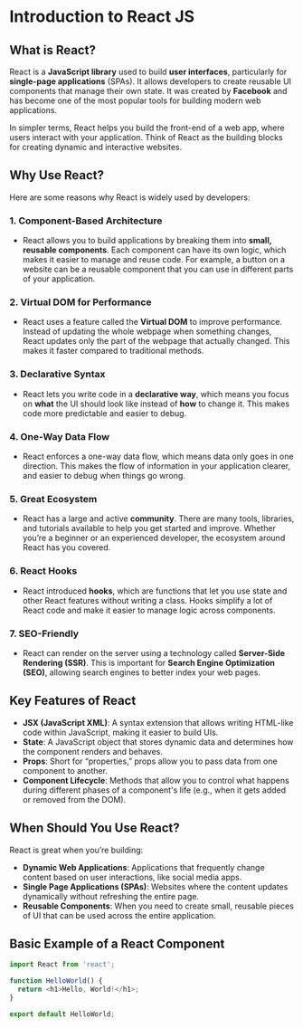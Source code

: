 # Introduction to React JS

## What is React?

React is a **JavaScript library** used to build **user interfaces**, particularly for **single-page applications** (SPAs). It allows developers to create reusable UI components that manage their own state. It was created by **Facebook** and has become one of the most popular tools for building modern web applications.

In simpler terms, React helps you build the front-end of a web app, where users interact with your application. Think of React as the building blocks for creating dynamic and interactive websites.

## Why Use React?

Here are some reasons why React is widely used by developers:

### 1. **Component-Based Architecture**
   - React allows you to build applications by breaking them into **small, reusable components**. Each component can have its own logic, which makes it easier to manage and reuse code. For example, a button on a website can be a reusable component that you can use in different parts of your application.

### 2. **Virtual DOM for Performance**
   - React uses a feature called the **Virtual DOM** to improve performance. Instead of updating the whole webpage when something changes, React updates only the part of the webpage that actually changed. This makes it faster compared to traditional methods.

### 3. **Declarative Syntax**
   - React lets you write code in a **declarative way**, which means you focus on **what** the UI should look like instead of **how** to change it. This makes code more predictable and easier to debug.

### 4. **One-Way Data Flow**
   - React enforces a one-way data flow, which means data only goes in one direction. This makes the flow of information in your application clearer, and easier to debug when things go wrong.

### 5. **Great Ecosystem**
   - React has a large and active **community**. There are many tools, libraries, and tutorials available to help you get started and improve. Whether you’re a beginner or an experienced developer, the ecosystem around React has you covered.

### 6. **React Hooks**
   - React introduced **hooks**, which are functions that let you use state and other React features without writing a class. Hooks simplify a lot of React code and make it easier to manage logic across components.

### 7. **SEO-Friendly**
   - React can render on the server using a technology called **Server-Side Rendering (SSR)**. This is important for **Search Engine Optimization (SEO)**, allowing search engines to better index your web pages.

## Key Features of React

- **JSX (JavaScript XML)**: A syntax extension that allows writing HTML-like code within JavaScript, making it easier to build UIs.
- **State**: A JavaScript object that stores dynamic data and determines how the component renders and behaves.
- **Props**: Short for “properties,” props allow you to pass data from one component to another.
- **Component Lifecycle**: Methods that allow you to control what happens during different phases of a component's life (e.g., when it gets added or removed from the DOM).

## When Should You Use React?

React is great when you’re building:
- **Dynamic Web Applications**: Applications that frequently change content based on user interactions, like social media apps.
- **Single Page Applications (SPAs)**: Websites where the content updates dynamically without refreshing the entire page.
- **Reusable Components**: When you need to create small, reusable pieces of UI that can be used across the entire application.

## Basic Example of a React Component

```js
import React from 'react';

function HelloWorld() {
  return <h1>Hello, World!</h1>;
}

export default HelloWorld;
